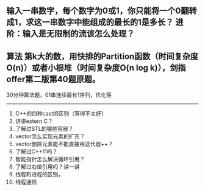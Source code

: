 输入一串数字，每个数字为0或1，你只能将一个0翻转成1，求这一串数字中能组成的最长的1是多长？
进阶：输入是无限制的流该怎么处理？
----
算法
第k大的数，用快排的Partition函数（时间复杂度O(n)）或者小根堆（时间复杂度O(n log k)），剑指offer第二版第40题原题。
----
30分钟算法题，01串连续最长1序列，优化等


----------
1. C++的四种cast的区别（答得不太好）
2. 讲讲extern C？
3. 了解过STL的哪些容器？
4. vector怎么实现元素的扩充？
5. vector删除元素能不能直接用迭代器++？
6. 了解过C++11吗？
7. 智能指针怎么解决循环引用？
8. 了解过右值引用吗？讲一讲
9. 线程和进程的区别，
10. 线程通信